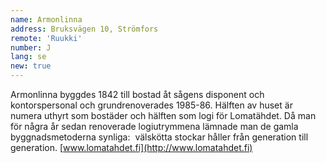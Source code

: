 ```yaml
---
name: Armonlinna
address: Bruksvägen 10, Strömfors
remote: 'Ruukki'
number: J
lang: se
new: true
---
```

Armonlinna byggdes 1842 till bostad åt sågens disponent och kontorspersonal och grundrenoverades 1985-86. Hälften av huset är numera uthyrt som bostäder och hälften som logi för Lomatähdet. Då man för några år sedan renoverade logiutrymmena lämnade man de gamla byggnadsmetoderna synliga:  välskötta stockar håller från generation till generation.
[www.lomatahdet.fi](http://www.lomatahdet.fi)
